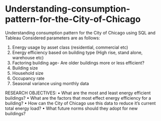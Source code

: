 # Understanding-consumption-pattern-for-the-City-of-Chicago
Understanding consumption pattern for the City of Chicago using SQL and Tableau
Considered parameters are as follows:
1. Energy usage by asset class (residential, commercial etc)
2. Energy efficiency based on building type (High rise, stand alone, warehouse etc)
3. Factoring building age- Are older buildings more or less efficient?
4. Building size
5. Household size
6. Occupancy rate
7. Seasonal variance using monthly data

RESEARCH OBJECTIVES:
• What are the most and least energy efficient buildings?
• What are the factors that most effect energy efficiency for a building?
• How can the City of Chicago use this data to reduce it’s current total energy
load?
• What future norms should they adopt for new buildings?
